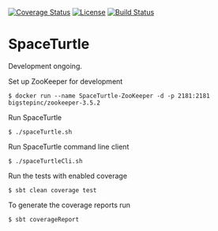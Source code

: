 [![Coverage Status](https://coveralls.io/repos/github/Max-Meldrum/SpaceTurtle/badge.svg)](https://coveralls.io/github/Max-Meldrum/SpaceTurtle)
[![License](https://img.shields.io/badge/license-Apache%202.0-blue.svg)](https://www.apache.org/licenses/LICENSE-2.0)
[![Build Status](https://travis-ci.org/Max-Meldrum/SpaceTurtle.svg?branch=master)](https://travis-ci.org/Max-Meldrum/SpaceTurtle)

# SpaceTurtle

Development ongoing.


Set up ZooKeeper for development
```
$ docker run --name SpaceTurtle-ZooKeeper -d -p 2181:2181 bigstepinc/zookeeper-3.5.2
```

Run SpaceTurtle
```
$ ./spaceTurtle.sh
```

Run SpaceTurtle command line client
```
$ ./spaceTurtleCli.sh
```

Run the tests with enabled coverage
```
$ sbt clean coverage test
```

To generate the coverage reports run
```
$ sbt coverageReport
```







